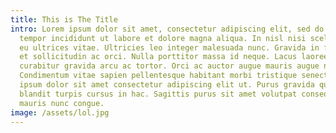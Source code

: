 ```yaml
---
title: This is The Title
intro: Lorem ipsum dolor sit amet, consectetur adipiscing elit, sed do eiusmod
  tempor incididunt ut labore et dolore magna aliqua. In nisl nisi scelerisque
  eu ultrices vitae. Ultricies leo integer malesuada nunc. Gravida in fermentum
  et sollicitudin ac orci. Nulla porttitor massa id neque. Lacus laoreet non
  curabitur gravida arcu ac tortor. Orci ac auctor augue mauris augue neque.
  Condimentum vitae sapien pellentesque habitant morbi tristique senectus. Lorem
  ipsum dolor sit amet consectetur adipiscing elit ut. Purus gravida quis
  blandit turpis cursus in hac. Sagittis purus sit amet volutpat consequat
  mauris nunc congue.
image: /assets/lol.jpg
---
```


